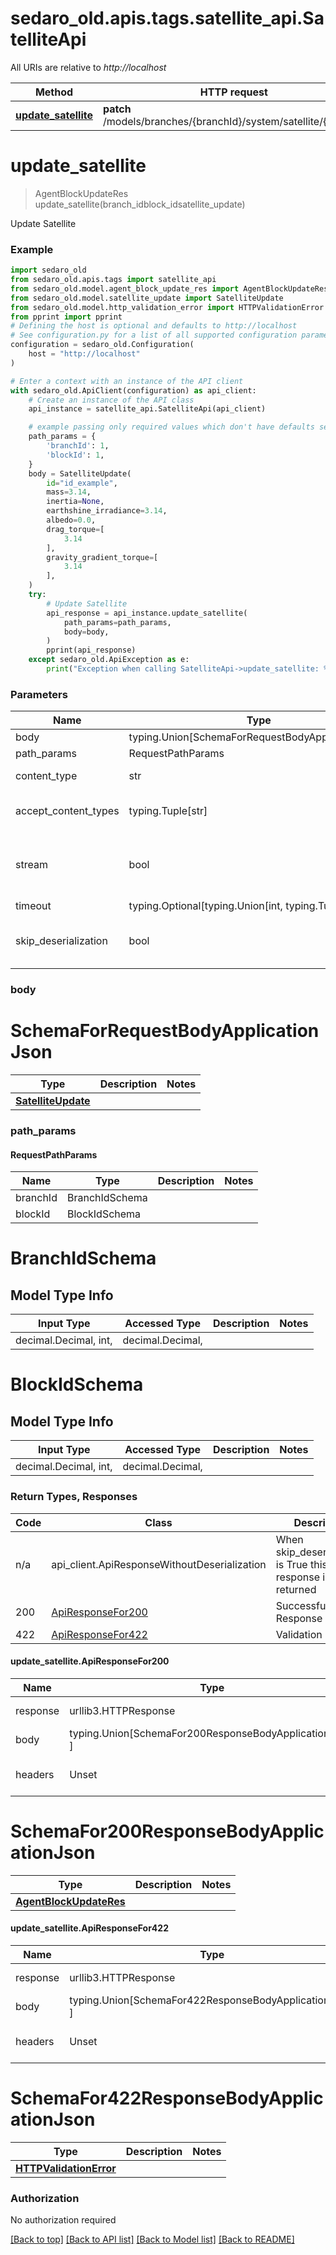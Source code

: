 <a name="__pageTop"></a>
# sedaro_old.apis.tags.satellite_api.SatelliteApi

All URIs are relative to *http://localhost*

Method | HTTP request | Description
------------- | ------------- | -------------
[**update_satellite**](#update_satellite) | **patch** /models/branches/{branchId}/system/satellite/{blockId} | Update Satellite

# **update_satellite**
<a name="update_satellite"></a>
> AgentBlockUpdateRes update_satellite(branch_idblock_idsatellite_update)

Update Satellite

### Example

```python
import sedaro_old
from sedaro_old.apis.tags import satellite_api
from sedaro_old.model.agent_block_update_res import AgentBlockUpdateRes
from sedaro_old.model.satellite_update import SatelliteUpdate
from sedaro_old.model.http_validation_error import HTTPValidationError
from pprint import pprint
# Defining the host is optional and defaults to http://localhost
# See configuration.py for a list of all supported configuration parameters.
configuration = sedaro_old.Configuration(
    host = "http://localhost"
)

# Enter a context with an instance of the API client
with sedaro_old.ApiClient(configuration) as api_client:
    # Create an instance of the API class
    api_instance = satellite_api.SatelliteApi(api_client)

    # example passing only required values which don't have defaults set
    path_params = {
        'branchId': 1,
        'blockId': 1,
    }
    body = SatelliteUpdate(
        id="id_example",
        mass=3.14,
        inertia=None,
        earthshine_irradiance=3.14,
        albedo=0.0,
        drag_torque=[
            3.14
        ],
        gravity_gradient_torque=[
            3.14
        ],
    )
    try:
        # Update Satellite
        api_response = api_instance.update_satellite(
            path_params=path_params,
            body=body,
        )
        pprint(api_response)
    except sedaro_old.ApiException as e:
        print("Exception when calling SatelliteApi->update_satellite: %s\n" % e)
```
### Parameters

Name | Type | Description  | Notes
------------- | ------------- | ------------- | -------------
body | typing.Union[SchemaForRequestBodyApplicationJson] | required |
path_params | RequestPathParams | |
content_type | str | optional, default is 'application/json' | Selects the schema and serialization of the request body
accept_content_types | typing.Tuple[str] | default is ('application/json', ) | Tells the server the content type(s) that are accepted by the client
stream | bool | default is False | if True then the response.content will be streamed and loaded from a file like object. When downloading a file, set this to True to force the code to deserialize the content to a FileSchema file
timeout | typing.Optional[typing.Union[int, typing.Tuple]] | default is None | the timeout used by the rest client
skip_deserialization | bool | default is False | when True, headers and body will be unset and an instance of api_client.ApiResponseWithoutDeserialization will be returned

### body

# SchemaForRequestBodyApplicationJson
Type | Description  | Notes
------------- | ------------- | -------------
[**SatelliteUpdate**](../../models/SatelliteUpdate.md) |  | 


### path_params
#### RequestPathParams

Name | Type | Description  | Notes
------------- | ------------- | ------------- | -------------
branchId | BranchIdSchema | | 
blockId | BlockIdSchema | | 

# BranchIdSchema

## Model Type Info
Input Type | Accessed Type | Description | Notes
------------ | ------------- | ------------- | -------------
decimal.Decimal, int,  | decimal.Decimal,  |  | 

# BlockIdSchema

## Model Type Info
Input Type | Accessed Type | Description | Notes
------------ | ------------- | ------------- | -------------
decimal.Decimal, int,  | decimal.Decimal,  |  | 

### Return Types, Responses

Code | Class | Description
------------- | ------------- | -------------
n/a | api_client.ApiResponseWithoutDeserialization | When skip_deserialization is True this response is returned
200 | [ApiResponseFor200](#update_satellite.ApiResponseFor200) | Successful Response
422 | [ApiResponseFor422](#update_satellite.ApiResponseFor422) | Validation Error

#### update_satellite.ApiResponseFor200
Name | Type | Description  | Notes
------------- | ------------- | ------------- | -------------
response | urllib3.HTTPResponse | Raw response |
body | typing.Union[SchemaFor200ResponseBodyApplicationJson, ] |  |
headers | Unset | headers were not defined |

# SchemaFor200ResponseBodyApplicationJson
Type | Description  | Notes
------------- | ------------- | -------------
[**AgentBlockUpdateRes**](../../models/AgentBlockUpdateRes.md) |  | 


#### update_satellite.ApiResponseFor422
Name | Type | Description  | Notes
------------- | ------------- | ------------- | -------------
response | urllib3.HTTPResponse | Raw response |
body | typing.Union[SchemaFor422ResponseBodyApplicationJson, ] |  |
headers | Unset | headers were not defined |

# SchemaFor422ResponseBodyApplicationJson
Type | Description  | Notes
------------- | ------------- | -------------
[**HTTPValidationError**](../../models/HTTPValidationError.md) |  | 


### Authorization

No authorization required

[[Back to top]](#__pageTop) [[Back to API list]](../../../README.md#documentation-for-api-endpoints) [[Back to Model list]](../../../README.md#documentation-for-models) [[Back to README]](../../../README.md)

